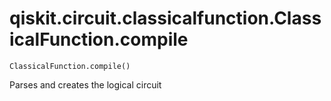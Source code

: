 # qiskit.circuit.classicalfunction.ClassicalFunction.compile

`ClassicalFunction.compile()`

Parses and creates the logical circuit
